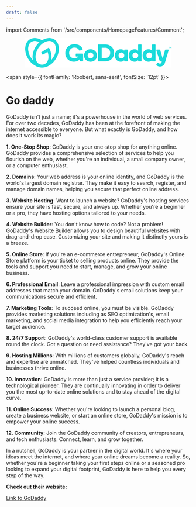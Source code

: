 ```yaml
---
draft: false
---
```

import Comments from '/src/components/HomepageFeatures/Comment';

<p align="center">
  <img src="/img/sdsc.jpg" alt="Alt Text" width="400"/>
</p>



<span style={{ fontFamily: 'Roobert, sans-serif', fontSize: '12pt' }}>


# Go daddy



GoDaddy isn't just a name; it's a powerhouse in the world of web services. For over two decades, GoDaddy has been at the forefront of making the internet accessible to everyone. But what exactly is GoDaddy, and how does it work its magic?

**1. One-Stop Shop**: GoDaddy is your one-stop shop for anything online. GoDaddy provides a comprehensive selection of services to help you flourish on the web, whether you're an individual, a small company owner, or a computer enthusiast.

**2. Domains**: Your web address is your online identity, and GoDaddy is the world's largest domain registrar. They make it easy to search, register, and manage domain names, helping you secure that perfect online address.

**3. Website Hosting**: Want to launch a website? GoDaddy's hosting services ensure your site is fast, secure, and always up. Whether you're a beginner or a pro, they have hosting options tailored to your needs.

**4. Website Builder**: You don't know how to code? Not a problem! GoDaddy's Website Builder allows you to design beautiful websites with drag-and-drop ease. Customizing your site and making it distinctly yours is a breeze.

**5. Online Store**: If you're an e-commerce entrepreneur, GoDaddy's Online Store platform is your ticket to selling products online. They provide the tools and support you need to start, manage, and grow your online business.

**6. Professional Email**: Leave a professional impression with custom email addresses that match your domain. GoDaddy's email solutions keep your communications secure and efficient.

**7. Marketing Tools**: To succeed online, you must be visible. GoDaddy provides marketing solutions including as SEO optimization's, email marketing, and social media integration to help you efficiently reach your target audience.

**8. 24/7 Support**: GoDaddy's world-class customer support is available round the clock. Got a question or need assistance? They've got your back.

**9. Hosting Millions**: With millions of customers globally, GoDaddy's reach and expertise are unmatched. They've helped countless individuals and businesses thrive online.

**10. Innovation**: GoDaddy is more than just a service provider; it is a technological pioneer. They are continually innovating in order to deliver you the most up-to-date online solutions and to stay ahead of the digital curve.

**11. Online Success**: Whether you're looking to launch a personal blog, create a business website, or start an online store, GoDaddy's mission is to empower your online success.

**12. Community**: Join the GoDaddy community of creators, entrepreneurs, and tech enthusiasts. Connect, learn, and grow together.

In a nutshell, GoDaddy is your partner in the digital world. It's where your ideas meet the internet, and where your online dreams become a reality. So, whether you're a beginner taking your first steps online or a seasoned pro looking to expand your digital footprint, GoDaddy is here to help you every step of the way.



**Check out their website:**


[Link to GoDaddy ](https://www.godaddy.com/en-in)
</span>

<Comments />